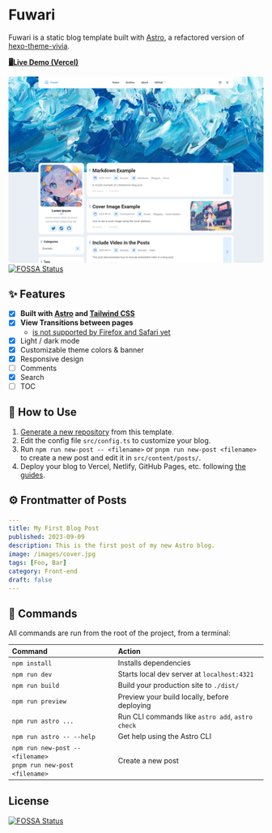 # Fuwari

Fuwari is a static blog template built with [Astro](https://astro.build), a refactored version of [hexo-theme-vivia](https://github.com/saicaca/hexo-theme-vivia).

[**🖥️Live Demo (Vercel)**](https://fuwari.vercel.app)

![Preview Image](https://raw.githubusercontent.com/saicaca/resource/main/fuwari/home.png)
[![FOSSA Status](https://app.fossa.com/api/projects/git%2Bgithub.com%2Fsaicaca%2Ffuwari.svg?type=shield)](https://app.fossa.com/projects/git%2Bgithub.com%2Fsaicaca%2Ffuwari?ref=badge_shield)

## ✨ Features

- [x] **Built with [Astro](https://astro.build) and [Tailwind CSS](https://tailwindcss.com)**
- [x] **View Transitions between pages**
  - [is not supported by Firefox and Safari yet](https://developer.mozilla.org/en-US/docs/Web/API/View_Transitions_API#browser_compatibility)
- [x] Light / dark mode
- [x] Customizable theme colors & banner
- [x] Responsive design
- [ ] Comments
- [x] Search
- [ ] TOC

## 🚀 How to Use

1. [Generate a new repository](https://github.com/saicaca/fuwari/generate) from this template.
2. Edit the config file `src/config.ts` to customize your blog.
3. Run `npm run new-post -- <filename>` or `pnpm run new-post <filename>` to create a new post and edit it in `src/content/posts/`.
4. Deploy your blog to Vercel, Netlify, GitHub Pages, etc. following [the guides](https://docs.astro.build/en/guides/deploy/).

## ⚙️ Frontmatter of Posts

```yaml
---
title: My First Blog Post
published: 2023-09-09
description: This is the first post of my new Astro blog.
image: /images/cover.jpg
tags: [Foo, Bar]
category: Front-end
draft: false
---
```

## 🧞 Commands

All commands are run from the root of the project, from a terminal:

| Command                                                           | Action                                           |
|:------------------------------------------------------------------|:-------------------------------------------------|
| `npm install`                                                     | Installs dependencies                            |
| `npm run dev`                                                     | Starts local dev server at `localhost:4321`      |
| `npm run build`                                                   | Build your production site to `./dist/`          |
| `npm run preview`                                                 | Preview your build locally, before deploying     |
| `npm run astro ...`                                               | Run CLI commands like `astro add`, `astro check` |
| `npm run astro -- --help`                                         | Get help using the Astro CLI                     |
| `npm run new-post -- <filename>`<br/>`pnpm run new-post <filename>` | Create a new post                                |


## License
[![FOSSA Status](https://app.fossa.com/api/projects/git%2Bgithub.com%2Fsaicaca%2Ffuwari.svg?type=large)](https://app.fossa.com/projects/git%2Bgithub.com%2Fsaicaca%2Ffuwari?ref=badge_large)